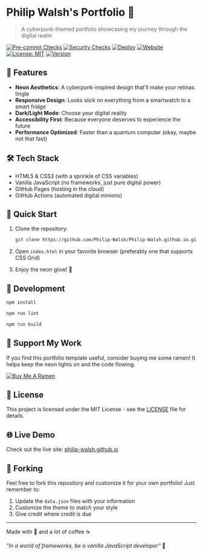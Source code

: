 # Philip Walsh's Portfolio 🚀

> A cyberpunk-themed portfolio showcasing my journey through the digital realm

[![Pre-commit Checks](https://github.com/Philip-Walsh/Philip-Walsh.github.io/actions/workflows/pre-commit.yml/badge.svg)](https://github.com/Philip-Walsh/Philip-Walsh.github.io/actions/workflows/pre-commit.yml)
[![Security Checks](https://github.com/Philip-Walsh/Philip-Walsh.github.io/actions/workflows/security.yml/badge.svg)](https://github.com/Philip-Walsh/Philip-Walsh.github.io/actions/workflows/security.yml)
[![Deploy](https://github.com/Philip-Walsh/Philip-Walsh.github.io/actions/workflows/deploy.yml/badge.svg)](https://github.com/Philip-Walsh/Philip-Walsh.github.io/actions/workflows/deploy.yml)
[![Website](https://img.shields.io/website?url=https%3A%2F%2Fphilip-walsh.github.io)](https://philip-walsh.github.io)
[![License: MIT](https://img.shields.io/badge/License-MIT-yellow.svg)](https://opensource.org/licenses/MIT)
[![Version](https://img.shields.io/github/package-json/v/Philip-Walsh/Philip-Walsh.github.io)](https://github.com/Philip-Walsh/Philip-Walsh.github.io)

## 🌟 Features

- **Neon Aesthetics**: A cyberpunk-inspired design that'll make your retinas tingle
- **Responsive Design**: Looks slick on everything from a smartwatch to a smart fridge
- **Dark/Light Mode**: Choose your digital reality
- **Accessibility First**: Because everyone deserves to experience the future
- **Performance Optimized**: Faster than a quantum computer (okay, maybe not that fast)

## 🛠️ Tech Stack

- HTML5 & CSS3 (with a sprinkle of CSS variables)
- Vanilla JavaScript (no frameworks, just pure digital power)
- GitHub Pages (hosting in the cloud)
- GitHub Actions (automated digital minions)

## 🚀 Quick Start

1. Clone the repository:
   ```bash
   git clone https://github.com/Philip-Walsh/Philip-Walsh.github.io.git
   ```

2. Open `index.html` in your favorite browser (preferably one that supports CSS Grid)

3. Enjoy the neon glow! 🌈

## 🧪 Development

```bash
npm install

npm run lint

npm run build
```

## 🍜 Support My Work

If you find this portfolio template useful, consider buying me some ramen! It helps keep the neon lights on and the code flowing.

[![Buy Me A Ramen](https://img.shields.io/badge/Buy%20Me%20A%20Ramen-%23FFDD00?style=for-the-badge&logo=buy-me-a-coffee&logoColor=black)](https://buymeacoffee.com/philipwalsf)

## 📝 License

This project is licensed under the MIT License - see the [LICENSE](LICENSE) file for details.

## 🌐 Live Demo

Check out the live site: [philip-walsh.github.io](https://philip-walsh.github.io)

## 🔄 Forking

Feel free to fork this repository and customize it for your own portfolio! Just remember to:
1. Update the `data.json` files with your information
2. Customize the theme to match your style
3. Give credit where credit is due

---

Made with 💜 and a lot of coffee ☕

*"In a world of frameworks, be a vanilla JavaScript developer"* 🚀